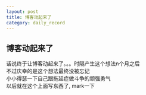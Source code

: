 ```yaml
---
layout: post
title: 博客动起来了
category: daily_record
---
```

博客动起来了
---
话说终于让博客动起来了。。。时隔产生这个想法n个月之后  
不过庆幸的是这个想法最终没被忘记  
小小得瑟一下自己跟拖延症做斗争的顽强勇气  
以后就在这个上面写东西了, mark一下
